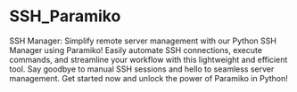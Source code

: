 # SSH_Paramiko
SSH Manager: Simplify remote server management with our Python SSH Manager using Paramiko! Easily automate SSH connections, execute commands, and streamline your workflow with this lightweight and efficient tool. Say goodbye to manual SSH sessions and hello to seamless server management. Get started now and unlock the power of Paramiko in Python!
